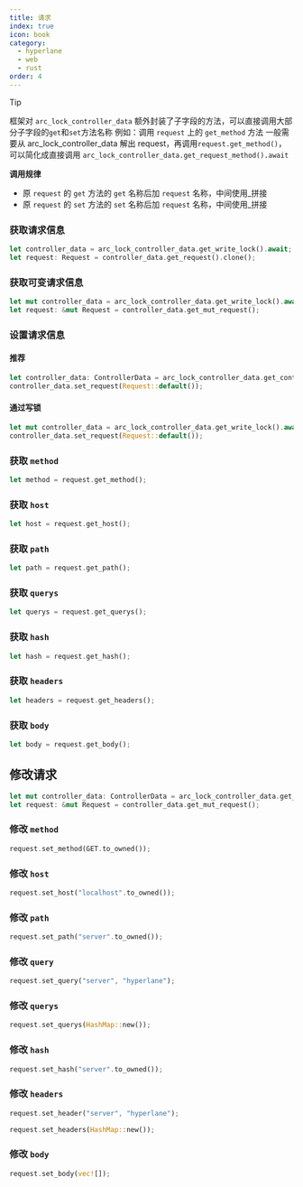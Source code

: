 ```yaml
---
title: 请求
index: true
icon: book
category:
  - hyperlane
  - web
  - rust
order: 4
---
```


> [!tip]
> 框架对 `arc_lock_controller_data` 额外封装了子字段的方法，可以直接调用大部分子字段的`get`和`set`方法名称
> 例如：调用 `request` 上的 `get_method` 方法
> 一般需要从 arc_lock_controller_data 解出 request，再调用`request.get_method()`，
> 可以简化成直接调用 `arc_lock_controller_data.get_request_method().await`
>
> **调用规律**
>
> - 原 `request` 的 `get` 方法的 `get` 名称后加 `request` 名称，中间使用\_拼接
> - 原 `request` 的 `set` 方法的 `set` 名称后加 `request` 名称，中间使用\_拼接

### 获取请求信息

```rust
let controller_data = arc_lock_controller_data.get_write_lock().await;
let request: Request = controller_data.get_request().clone();
```

### 获取可变请求信息

```rust
let mut controller_data = arc_lock_controller_data.get_write_lock().await;
let request: &mut Request = controller_data.get_mut_request();
```

### 设置请求信息

#### 推荐

```rust
let controller_data: ControllerData = arc_lock_controller_data.get_controller_data().await;
controller_data.set_request(Request::default());
```

#### 通过写锁

```rust
let mut controller_data = arc_lock_controller_data.get_write_lock().await;
controller_data.set_request(Request::default());
```

### 获取 `method`

```rust
let method = request.get_method();
```

### 获取 `host`

```rust
let host = request.get_host();
```

### 获取 `path`

```rust
let path = request.get_path();
```

### 获取 `querys`

```rust
let querys = request.get_querys();
```

### 获取 `hash`

```rust
let hash = request.get_hash();
```

### 获取 `headers`

```rust
let headers = request.get_headers();
```

### 获取 `body`

```rust
let body = request.get_body();
```

## 修改请求

```rust
let mut controller_data: ControllerData = arc_lock_controller_data.get_controller_data().await;
let request: &mut Request = controller_data.get_mut_request();
```

### 修改 `method`

```rust
request.set_method(GET.to_owned());
```

### 修改 `host`

```rust
request.set_host("localhost".to_owned());
```

### 修改 `path`

```rust
request.set_path("server".to_owned());
```

### 修改 `query`

```rust
request.set_query("server", "hyperlane");
```

### 修改 `querys`

```rust
request.set_querys(HashMap::new());
```

### 修改 `hash`

```rust
request.set_hash("server".to_owned());
```

### 修改 `headers`

```rust
request.set_header("server", "hyperlane");
```

```rust
request.set_headers(HashMap::new());
```

### 修改 `body`

```rust
request.set_body(vec![]);
```

<Bottom />
